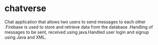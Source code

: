 # chatverse
Chat application that allows two users to send messages to each other .Firebase is used to store and retrieve data from the database .Handling of messages to be sent, received using java.Handled user login and signup using Java and XML.
